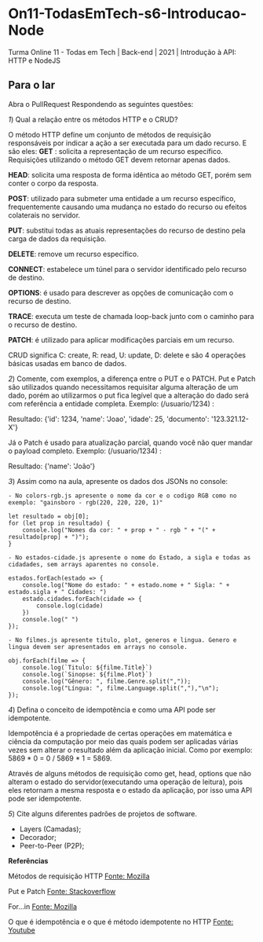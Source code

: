 # On11-TodasEmTech-s6-Introducao-Node
Turma Online 11 - Todas em Tech | Back-end | 2021 | Introdução à API:
HTTP e NodeJS

## Para o lar
Abra o PullRequest Respondendo as seguintes questões:

_1_) Qual a relação entre os métodos HTTP e o CRUD?

O método HTTP define um conjunto de métodos de requisição responsáveis por indicar a ação a ser executada para um dado recurso. E são eles:
**GET** : solicita a representação de um recurso específico. Requisições utilizando o método GET devem retornar apenas dados.

**HEAD**: solicita uma resposta de forma idêntica ao método GET, porém sem conter o corpo da resposta.

**POST**: utilizado para submeter uma entidade a um recurso específico, frequentemente causando uma mudança no estado do recurso ou efeitos colaterais no servidor.

**PUT**: substitui todas as atuais representações do recurso de destino pela carga de dados da requisição.

**DELETE**: remove um recurso específico.

**CONNECT**: estabelece um túnel para o servidor identificado pelo recurso de destino.

**OPTIONS**: é usado para descrever as opções de comunicação com o recurso de destino.

**TRACE**: executa um teste de chamada loop-back junto com o caminho para o recurso de destino.

**PATCH**: é utilizado para aplicar modificações parciais em um recurso.

CRUD significa C: create, R: read, U: update, D: delete e são 4 operações básicas usadas em banco de dados.

_2_) Comente, com exemplos, a diferença entre o PUT e o PATCH.
Put e Patch são utilizados quando necessitamos requisitar alguma alteração de um dado, porém ao utilizarmos o put fica legível que a alteração do dado será com referência a entidade completa.
Exemplo: (/usuario/1234) :

Resultado: {'id': 1234, 'name': 'Joao', 'idade': 25, 'documento': '123.321.12-X'}

Já o Patch é usado para atualização parcial, quando você não quer mandar o payload completo.
Exemplo: (/usuario/1234) :

Resultado: {'name': 'João'}

_3_) Assim como na aula, apresente os dados dos JSONs no console:

    - No colors-rgb.js apresente o nome da cor e o codigo RGB como no exemplo: "gainsboro - rgb(220, 220, 220, 1)"

    let resultado = obj[0];
    for (let prop in resultado) {
        console.log("Nomes da cor: " + prop + " - rgb " + "(" + resultado[prop] + ")");
    }

    - No estados-cidade.js apresente o nome do Estado, a sigla e todas as cidadades, sem arrays aparentes no console.
    
    estados.forEach(estado => { 
        console.log("Nome do estado: " + estado.nome + " Sigla: " +  estado.sigla + " Cidades: ") 
        estado.cidades.forEach(cidade => {
            console.log(cidade)
        })
        console.log(" ")
    });

    - No filmes.js apresente titulo, plot, generos e lingua. Genero e lingua devem ser apresentados em arrays no console.

    obj.forEach(filme => {
        console.log(`Titulo: ${filme.Title}`)
        console.log(`Sinopse: ${filme.Plot}`)
        console.log("Gênero: ", filme.Genre.split(","));
        console.log("Língua: ", filme.Language.split(","),"\n");
    });


_4_) Defina o conceito de idempotência e como uma API pode ser idempotente.

Idempotência é a propriedade de certas operações em matemática e ciência da computação por meio das quais podem ser aplicadas várias vezes sem alterar o resultado além da aplicação inicial.
Como por exemplo: 5869 * 0 = 0 / 5869 * 1 = 5869.

Através de alguns métodos de requisição como get, head, options que não alteram o estado do servidor(executando uma operação de leitura), pois eles retornam a mesma resposta e o estado da aplicação, por isso uma API pode ser idempotente.

_5_) Cite alguns diferentes padrões de projetos de software.

* Layers (Camadas);
* Decorador;
* Peer-to-Peer (P2P);


**Referências**

Métodos de requisição HTTP [Fonte: Mozilla](https://developer.mozilla.org/pt-BR/docs/Web/HTTP/Methods)

Put e Patch [Fonte: Stackoverflow](https://pt.stackoverflow.com/questions/217894/qual-%C3%A9-a-diferen%C3%A7a-entre-o-m%C3%A9todo-put-e-o-patch)

For...in [Fonte: Mozilla](https://developer.mozilla.org/pt-BR/docs/Web/JavaScript/Reference/Statements/for...in)

O que é idempotência e o que é método idempotente no HTTP [Fonte: Youtube](https://www.youtube.com/watch?v=-50uDb_hExw)




